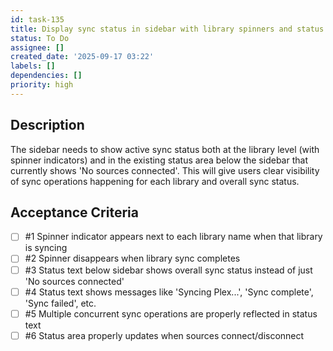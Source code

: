 ```yaml
---
id: task-135
title: Display sync status in sidebar with library spinners and status text
status: To Do
assignee: []
created_date: '2025-09-17 03:22'
labels: []
dependencies: []
priority: high
---
```


## Description

The sidebar needs to show active sync status both at the library level (with spinner indicators) and in the existing status area below the sidebar that currently shows 'No sources connected'. This will give users clear visibility of sync operations happening for each library and overall sync status.

## Acceptance Criteria
<!-- AC:BEGIN -->
- [ ] #1 Spinner indicator appears next to each library name when that library is syncing
- [ ] #2 Spinner disappears when library sync completes
- [ ] #3 Status text below sidebar shows overall sync status instead of just 'No sources connected'
- [ ] #4 Status text shows messages like 'Syncing Plex...', 'Sync complete', 'Sync failed', etc.
- [ ] #5 Multiple concurrent sync operations are properly reflected in status text
- [ ] #6 Status area properly updates when sources connect/disconnect
<!-- AC:END -->
